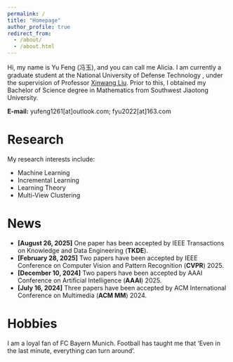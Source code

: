 ```yaml
---
permalink: /
title: "Homepage"
author_profile: true
redirect_from: 
  - /about/
  - /about.html
---
```


<!--This is the front page of a website that is powered by the [Academic Pages template](https://github.com/academicpages/academicpages.github.io) and hosted on GitHub pages. [GitHub pages](https://pages.github.com) is a free service in which websites are built and hosted from code and data stored in a GitHub repository, automatically updating when a new commit is made to the repository. This template was forked from the [Minimal Mistakes Jekyll Theme](https://mmistakes.github.io/minimal-mistakes/) created by Michael Rose, and then extended to support the kinds of content that academics have: publications, talks, teaching, a portfolio, blog posts, and a dynamically-generated CV. You can fork [this template](https://github.com/academicpages/academicpages.github.io) right now, modify the configuration and markdown files, add your own PDFs and other content, and have your own site for free, with no ads!-->

Hi, my name is Yu Feng (冯玉), and you can call me Alicia. I am currently a graduate student at the National University of Defense Technology , under the supervision of Professor [Xinwang Liu](https://xinwangliu.github.io). Prior to this, I obtained my Bachelor of Science degree in Mathematics from Southwest Jiaotong University.

**E-mail:**  yufeng1261[at]outlook.com; fyu2022[at]163.com

Research
======
<!--Like many other Jekyll-based GitHub Pages templates, Academic Pages makes you separate the website's content from its form. The content & metadata of your website are in structured markdown files, while various other files constitute the theme, specifying how to transform that content & metadata into HTML pages. You keep these various markdown (.md), YAML (.yml), HTML, and CSS files in a public GitHub repository. Each time you commit and push an update to the repository, the [GitHub pages](https://pages.github.com/) service creates static HTML pages based on these files, which are hosted on GitHub's servers free of charge.-->

My research interests include:
- Machine Learning
- Incremental Learning
- Learning Theory
- Multi-View Clustering


News
======
- **[August 26, 2025]** One paper has been accepted by IEEE Transactions on Knowledge and Data Engineering (**TKDE**).
- **[February 28, 2025]** Two papers have been accepted by IEEE Conference on Computer Vision and Pattern Recognition (**CVPR**) 2025.
- **[December 10, 2024]** Two papers have been accepted by AAAI Conference on Artificial Intelligence (**AAAI**) 2025.
- **[July 16, 2024]** Three papers have been accepted by ACM International Conference on Multimedia (**ACM MM**) 2024.


Hobbies
======
I am a loyal fan of FC Bayern Munich. Football has taught me that ‘Even in the last minute, everything can turn around’.

